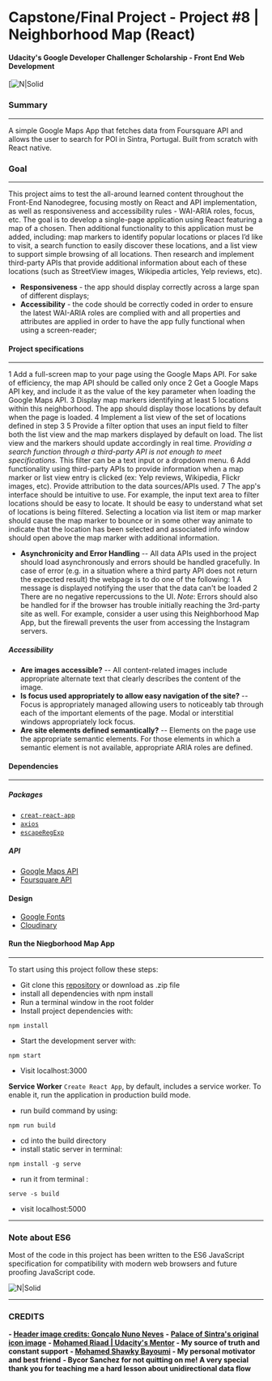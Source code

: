 ﻿# Capstone/Final Project - Project #8 | Neighborhood Map (React)
#### Udacity's Google Developer Challenger Scholarship - Front End Web Development

[![N|Solid](https://www.stoddard.consulting/images/logos/Udacity_logo_small.png)

### Summary
***
A simple Google Maps App that fetches data from Foursquare API and allows the user to search for POI in Sintra, Portugal.
Built from scratch with React native.

### Goal
***
This project aims to test the all-around learned content throughout the Front-End Nanodegree, focusing mostly on React and API implementation, as well as responsiveness and accessibility rules - WAI-ARIA roles, focus, etc.
The goal is to develop a single-page application using React featuring a map of a chosen. Then additional functionality to this application must be added, including: map markers to identify popular locations or places I’d like to visit, a search function to easily discover these locations, and a list view to support simple browsing of all locations. Then research and implement third-party APIs that provide additional information about each of these locations (such as StreetView images, Wikipedia articles, Yelp reviews, etc).

- **Responsiveness** - the app should display correctly across a large span of different displays;
- **Accessibility** - the code should be correctly coded in order to ensure the latest WAI-ARIA roles are complied with and all properties and attributes are applied in order to have the app fully functional when using a screen-reader;

#### Project specifications
***
  1 Add a full-screen map to your page using the Google Maps API. For sake of efficiency, the map API should be called only once
2  Get a Google Maps API key, and include it as the value of the key parameter when loading the Google Maps API.
3 Display map markers identifying at least 5 locations within this neighborhood. The app should display those locations by default when the page is loaded.
4 Implement a list view of the set of locations defined in step 3
5 Provide a filter option that uses an input field to filter both the list view and the map markers displayed by default on load. The list view and the markers should update accordingly in real time. _Providing a search function through a third-party API is not enough to meet specifications._ This filter can be a text input or a dropdown menu.
6 Add functionality using third-party APIs to provide information when a map marker or list view entry is clicked (ex: Yelp reviews, Wikipedia, Flickr images, etc). Provide attribution to the data sources/APIs used.
7 The app's interface should be intuitive to use. For example, the input text area to filter locations should be easy to locate. It should be easy to understand what set of locations is being filtered. Selecting a location via list item or map marker should cause the map marker to bounce or in some other way animate to indicate that the location has been selected and associated info window should open above the map marker with additional information.

- **Asynchronicity and Error Handling** 
-- All data APIs used in the project should load asynchronously and errors should be handled gracefully. In case of error (e.g. in a situation where a third party API does not return the expected result) the webpage is to do one of the following:
1 A message is displayed notifying the user that the data can't be loaded
2 There are no negative repercussions to the UI.
*Note*: Errors should also be handled for if the browser has trouble initially reaching the 3rd-party site as well. For example, consider a user using this Neighborhood Map App, but the firewall prevents the user from accessing the Instagram servers.

##### Accessibility
- **Are images accessible?**
-- All content-related images include appropriate alternate text that clearly describes the content of the image.
- **Is focus used appropriately to allow easy navigation of the site?**
-- Focus is appropriately managed allowing users to noticeably tab through each of the important elements of the page. Modal or interstitial windows appropriately lock focus.
- **Are site elements defined semantically?**
-- Elements on the page use the appropriate semantic elements. For those elements in which a semantic element is not available, appropriate ARIA roles are defined.

#### Dependencies
***
##### Packages
* [`creat-react-app`](https://github.com/facebookincubator/create-react-app)
* [`axios`](https://github.com/axios/axios)
* [`escapeRegExp`](https://www.npmjs.com/package/escape-regexp)

##### API
* [Google Maps API](https://cloud.google.com/maps-platform/)
* [Foursquare API](https://developer.foursquare.com/)


#### Design

* [Google Fonts](https://fonts.google.com/)
* [Cloudinary](https://cloudinary.com/)

#### Run the Niegborhood Map App
***

To start using this project follow these steps:
* Git clone this [repository](https://github.com/Negmah/P8-map.git) or download as .zip file
* install all dependencies with npm install
* Run a terminal window in the root folder
* Install project dependencies with:
```
npm install
```
* Start the development server with:
```
npm start
```
* Visit localhost:3000

**Service Worker**
`Create React App`, by default, includes a service worker. To enable it, run the application in production build mode.
* run build command by using:
```
npm run build
```
* cd into the build directory
* install static server in terminal:
```
npm install -g serve
```
* run it from terminal :
```
serve -s build
```
* visit localhost:5000

***
### Note about ES6

Most of the code in this project has been written to the ES6 JavaScript specification for compatibility with modern web browsers and future proofing JavaScript code.

![N|Solid](https://res.cloudinary.com/negmah/image/upload/v1535463972/Screenshot_10.png)

***
### CREDITS
**- [Header image credits: Gonçalo Nuno Neves](http://www.serradesintra.net/index.php/palacios-de-sintra/palacio-da-pena)**
**- [Palace of Sintra's original icon image](https://www.vectorstock.com/royalty-free-vector/portugal-palace-of-sintra-time-to-travel-travel-vector-19076087)**
**- [Mohamed Riaad | Udacity's Mentor](https://github.com/MOhammedRiaad/) - My source of truth and constant support**
**- [Mohamed Shawky Bayoumi](https://github.com/MohamedShawkyBayoumi) - My personal motivator and best friend**
**- Bycor Sanchez for not quitting on me! A very special thank you for teaching me a hard lesson about unidirectional data flow**